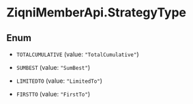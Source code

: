 # ZiqniMemberApi.StrategyType

## Enum


* `TOTALCUMULATIVE` (value: `"TotalCumulative"`)

* `SUMBEST` (value: `"SumBest"`)

* `LIMITEDTO` (value: `"LimitedTo"`)

* `FIRSTTO` (value: `"FirstTo"`)


